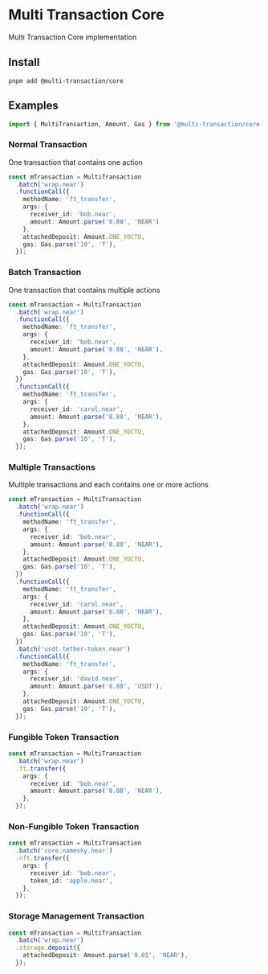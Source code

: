 # Multi Transaction Core
Multi Transaction Core implementation

## Install
```shell
pnpm add @multi-transaction/core
```

## Examples
```ts
import { MultiTransaction, Amount, Gas } from '@multi-transaction/core';
```

### Normal Transaction
One transaction that contains one action
```ts
const mTransaction = MultiTransaction
  .batch('wrap.near')
  .functionCall({
    methodName: 'ft_transfer',
    args: {
      receiver_id: 'bob.near',
      amount: Amount.parse('8.88', 'NEAR')
    },
    attachedDeposit: Amount.ONE_YOCTO,
    gas: Gas.parse('10', 'T'),
  });
```

### Batch Transaction
One transaction that contains multiple actions
```ts
const mTransaction = MultiTransaction
  .batch('wrap.near')
  .functionCall({
    methodName: 'ft_transfer',
    args: {
      receiver_id: 'bob.near',
      amount: Amount.parse('8.88', 'NEAR'),
    },
    attachedDeposit: Amount.ONE_YOCTO,
    gas: Gas.parse('10', 'T'),
  })
  .functionCall({
    methodName: 'ft_transfer',
    args: {
      receiver_id: 'carol.near',
      amount: Amount.parse('8.88', 'NEAR'),
    },
    attachedDeposit: Amount.ONE_YOCTO,
    gas: Gas.parse('10', 'T'),
  });
```

### Multiple Transactions
Multiple transactions and each contains one or more actions
```ts
const mTransaction = MultiTransaction
  .batch('wrap.near')
  .functionCall({
    methodName: 'ft_transfer',
    args: {
      receiver_id: 'bob.near',
      amount: Amount.parse('8.88', 'NEAR'),
    },
    attachedDeposit: Amount.ONE_YOCTO,
    gas: Gas.parse('10', 'T'),
  })
  .functionCall({
    methodName: 'ft_transfer',
    args: {
      receiver_id: 'carol.near',
      amount: Amount.parse('8.88', 'NEAR'),
    },
    attachedDeposit: Amount.ONE_YOCTO,
    gas: Gas.parse('10', 'T'),
  })
  .batch('usdt.tether-token.near')
  .functionCall({
    methodName: 'ft_transfer',
    args: {
      receiver_id: 'david.near',
      amount: Amount.parse('8.88', 'USDT'),
    },
    attachedDeposit: Amount.ONE_YOCTO,
    gas: Gas.parse('10', 'T'),
  });
```

### Fungible Token Transaction
```ts
const mTransaction = MultiTransaction
  .batch('wrap.near')
  .ft.transfer({
    args: {
      receiver_id: 'bob.near',
      amount: Amount.parse('8.88', 'NEAR'),
    },
  });
```

### Non-Fungible Token Transaction
```ts
const mTransaction = MultiTransaction
  .batch('core.namesky.near')
  .nft.transfer({
    args: {
      receiver_id: 'bob.near',
      token_id: 'apple.near',
    },
  });
```

### Storage Management Transaction
```ts
const mTransaction = MultiTransaction
  .batch('wrap.near')
  .storage.deposit({ 
    attachedDeposit: Amount.parse('0.01', 'NEAR'),
  });
```

